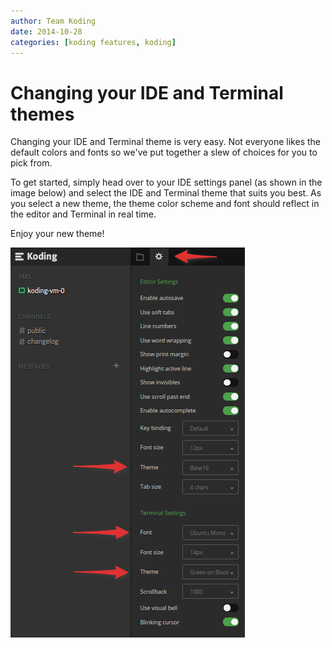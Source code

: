 ```yaml
---
author: Team Koding
date: 2014-10-28
categories: [koding features, koding]
---
```


# Changing your IDE and Terminal themes

Changing your IDE and Terminal theme is very easy. Not everyone likes the default colors
and fonts so we've put together a slew of choices for you to pick from.

To get started, simply head over to your IDE settings panel (as shown in the image below)
and select the IDE and Terminal theme that suits you best. As you select a new theme, the
theme color scheme and font should reflect in the editor and Terminal in real time.

Enjoy your new theme!

![IDE theme selection](IDE-theme.png)

